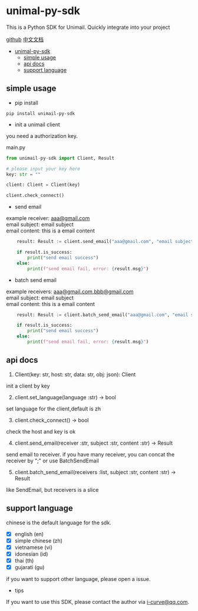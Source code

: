 # unimal-py-sdk

This is a Python SDK for Unimail. Quickly integrate into your project

[github](https://github.com/i-curve/unimail-py-sdk) [中文文档](README_zh.md)

<!-- @import "[TOC]" {cmd="toc" depthFrom=1 depthTo=6 orderedList=false} -->

<!-- code_chunk_output -->

- [unimal-py-sdk](#unimal-py-sdk)
  - [simple usage](#simple-usage)
  - [api docs](#api-docs)
  - [support language](#support-language)

<!-- /code_chunk_output -->

## simple usage

- pip install

```shell
pip install unimail-py-sdk
```

- init a unimail client

you need a authorization key.

main.py

```python
from unimail-py-sdk import Client, Result

# please input your key here
key: str = ""

client: Client = Client(key)

client.check_connect()
```

- send email

example
receiver: aaa@gmail.com  
email subject: email subject  
email content: this is a email content

```python
    result: Result := client.send_email("aaa@gmail.com", "email subject", "this is a email content")

    if result.is_success:
        print("send email success")
    else:
        print(f"send email fail, error: {result.msg}")
```

- batch send email

example
receivers: aaa@gmail.com,bbb@gmail.com  
email subject: email subject  
email content: this is a email content

```python
    result: Result := client.batch_send_email("aaa@gmail.com", "email subject", "this is a email content")

    if result.is_success:
        print("send email success")
    else:
        print(f"send email fail, error: {result.msg}")
```

## api docs

1. Client(key: str, host: str, data: str, obj: json): Client

init a client by key

2. client.set_language(language :str) -> bool

set language for the client,default is zh

3. client.check_connect() -> bool

check the host and key is ok

4. client.send_email(receiver :str, subject :str, content :str) -> Result

send email to receiver. if you have many receiver, you can concat the receiver by ";" or use BatchSendEmail

5. client.batch_send_email(receivers :list, subject :str, content :str) -> Result

like SendEmail, but receivers is a slice

## support language

chinese is the default language for the sdk.

- [x] english (en)
- [x] simple chinese (zh)
- [x] vietnamese (vi)
- [x] idonesian (id)
- [x] thai (th)
- [x] gujarati (gu)

if you want to support other language, please open a issue.

- tips

If you want to use this SDK, please contact the author via i-curve@qq.com.
